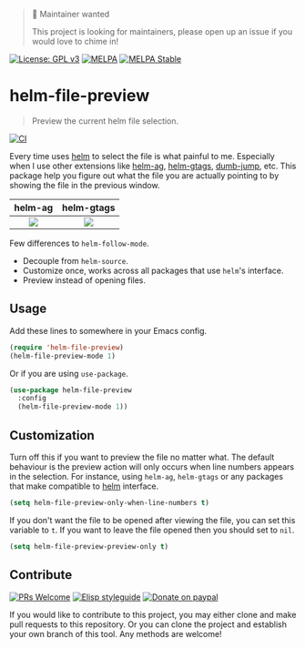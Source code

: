 > 📢 Maintainer wanted
>
> This project is looking for maintainers, please open up an issue if you would love to chime in!

[![License: GPL v3](https://img.shields.io/badge/License-GPL%20v3-blue.svg)](https://www.gnu.org/licenses/gpl-3.0)
[![MELPA](https://melpa.org/packages/helm-file-preview-badge.svg)](https://melpa.org/#/helm-file-preview)
[![MELPA Stable](https://stable.melpa.org/packages/helm-file-preview-badge.svg)](https://stable.melpa.org/#/helm-file-preview)

# helm-file-preview
> Preview the current helm file selection.

[![CI](https://github.com/jcs-elpa/helm-file-preview/actions/workflows/test.yml/badge.svg)](https://github.com/jcs-elpa/helm-file-preview/actions/workflows/test.yml)

Every time uses [helm](https://github.com/emacs-helm/helm) 
to select the file is what painful to me. Especially when 
I use other extensions like 
[helm-ag](https://github.com/syohex/emacs-helm-ag), 
[helm-gtags](https://github.com/syohex/emacs-helm-gtags), 
[dumb-jump](https://github.com/jacktasia/dumb-jump#alternatives), 
etc. This package help you figure out what the file you are 
actually pointing to by showing the file in the previous window.

| helm-ag | helm-gtags |
|:---:|:---:|
|<img src="./etc/helm-ag-preview-demo.gif"/> | <img src="./etc/helm-gtags-preview-demo.gif"/>|

Few differences to `helm-follow-mode`.
* Decouple from `helm-source`.
* Customize once, works across all packages that use `helm`'s interface.
* Preview instead of opening files.

## Usage

Add these lines to somewhere in your Emacs config.
```el
(require 'helm-file-preview)
(helm-file-preview-mode 1)
```
Or if you are using `use-package`.
```el
(use-package helm-file-preview
  :config
  (helm-file-preview-mode 1))
```

## Customization

Turn off this if you want to preview the file no matter what. 
The default behaviour is the preview action will only occurs 
when line numbers appears in the selection. For instance, 
using `helm-ag`, `helm-gtags` or any packages that 
make compatible to [helm](https://github.com/emacs-helm/helm) 
interface.

```el
(setq helm-file-preview-only-when-line-numbers t)
```

If you don't want the file to be opened after viewing the file, 
you can set this variable to `t`. If you want to leave the file 
opened then you should set to `nil`.

```el
(setq helm-file-preview-preview-only t)
```

## Contribute

[![PRs Welcome](https://img.shields.io/badge/PRs-welcome-brightgreen.svg)](http://makeapullrequest.com)
[![Elisp styleguide](https://img.shields.io/badge/elisp-style%20guide-purple)](https://github.com/bbatsov/emacs-lisp-style-guide)
[![Donate on paypal](https://img.shields.io/badge/paypal-donate-1?logo=paypal&color=blue)](https://www.paypal.me/jcs090218)

If you would like to contribute to this project, you may either
clone and make pull requests to this repository. Or you can
clone the project and establish your own branch of this tool.
Any methods are welcome!
